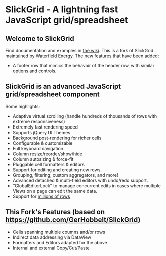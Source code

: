 # SlickGrid - A lightning fast JavaScript grid/spreadsheet


## Welcome to SlickGrid

Find documentation and examples in [the wiki](https://github.com/mleibman/SlickGrid/wiki).
This is a fork of SlickGrid maintained by Waterfield Energy. The new features that have been added:

* A footer row that mimics the behavoir of the header row, with similar options and controls.

## SlickGrid is an advanced JavaScript grid/spreadsheet component

Some highlights:

* Adaptive virtual scrolling (handle hundreds of thousands of rows with extreme responsiveness)
* Extremely fast rendering speed
* Supports jQuery UI Themes
* Background post-rendering for richer cells
* Configurable & customizable
* Full keyboard navigation
* Column resize/reorder/show/hide
* Column autosizing & force-fit
* Pluggable cell formatters & editors
* Support for editing and creating new rows.
* Grouping, filtering, custom aggregators, and more!
* Advanced detached & multi-field editors with undo/redo support.
* “GlobalEditorLock” to manage concurrent edits in cases where multiple Views on a page can edit the same data.
* Support for [millions of rows](http://stackoverflow.com/a/2569488/1269037)


## This Fork's Features (based on https://github.com/GerHobbelt/SlickGrid)

- Cells spanning multiple coumns and/or rows
- Indirect data addressing via DataView
- Formatters and Editors adapted for the above
- Internal and external Copy/Cut/Paste
